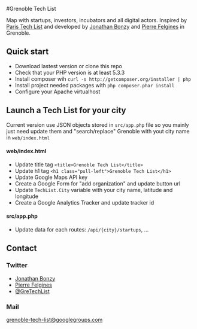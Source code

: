 #Grenoble Tech List

Map with startups, investors, incubators and all digital actors. Inspired by [Paris Tech List](http://paristechlist.com/all) and developed by [Jonathan Bonzy](https://twitter.com/jonathanbonzy) and [Pierre Felgines](https://twitter.com/PierreFelgines) in Grenoble.

## Quick start

- Download lastest version or clone this repo
- Check that your PHP version is at least 5.3.3
- Install composer wih `curl -s http://getcomposer.org/installer | php`
- Install project needed packages with `php composer.phar install`
- Configure your Apache virtualhost

## Launch a Tech List for your city

Current version use JSON objects stored in `src/app.php` file so you mainly just need update them and "search/replace" Grenoble with yout city name in `web/index.html`

#### web/index.html ####

- Update title tag `<title>Grenoble Tech List</title>`
- Update h1 tag `<h1 class="pull-left">Grenoble Tech List</h1>`
- Update Google Maps API key
- Create a Google Form for "add organization" and update button url
- Update `TechList.City` variable with your city name, latitude and longitude
- Create a Google Analytics Tracker and update tracker id

#### src/app.php ####

- Update data for each routes: `/api/{city}/startups`, ...

## Contact

### Twitter

- [Jonathan Bonzy](https://twitter.com/jonathanbonzy)
- [Pierre Felgines](https://twitter.com/Pierre.Felgines)
- [@GreTechList](https://twitter.com/GreTechList)

### Mail

grenoble-tech-list@googlegroups.com
